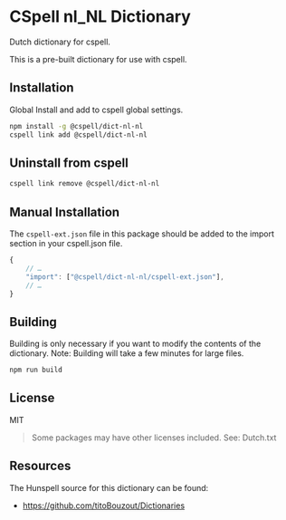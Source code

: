 # CSpell nl_NL Dictionary

Dutch dictionary for cspell.

This is a pre-built dictionary for use with cspell.

## Installation

Global Install and add to cspell global settings.

```sh
npm install -g @cspell/dict-nl-nl
cspell link add @cspell/dict-nl-nl
```

## Uninstall from cspell

```sh
cspell link remove @cspell/dict-nl-nl
```

## Manual Installation

The `cspell-ext.json` file in this package should be added to the import section in your cspell.json file.

```javascript
{
    // …
    "import": ["@cspell/dict-nl-nl/cspell-ext.json"],
    // …
}
```

## Building

Building is only necessary if you want to modify the contents of the dictionary. Note: Building will take a few minutes for large files.

```sh
npm run build
```

## License

MIT

> Some packages may have other licenses included.
> See: Dutch.txt

## Resources

The Hunspell source for this dictionary can be found:

- https://github.com/titoBouzout/Dictionaries

